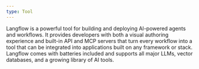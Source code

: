 ```yaml
---
type: Tool
---
```


Langflow is a powerful tool for building and deploying AI-powered agents and workflows. It provides developers with both a visual authoring experience and built-in API and MCP servers that turn every workflow into a tool that can be integrated into applications built on any framework or stack. Langflow comes with batteries included and supports all major LLMs, vector databases, and a growing library of AI tools.